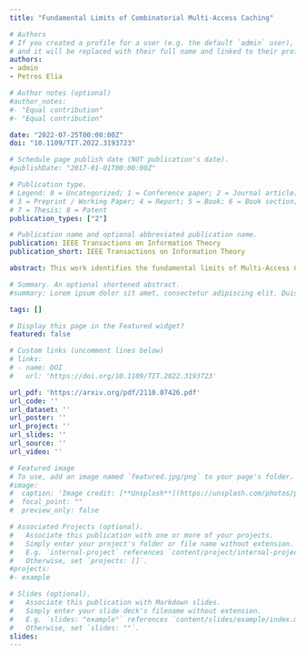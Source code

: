```yaml
---
title: "Fundamental Limits of Combinatorial Multi-Access Caching"

# Authors
# If you created a profile for a user (e.g. the default `admin` user), write the username (folder name) here 
# and it will be replaced with their full name and linked to their profile.
authors:
- admin
- Petros Elia

# Author notes (optional)
#author_notes:
#- "Equal contribution"
#- "Equal contribution"

date: "2022-07-25T00:00:00Z"
doi: "10.1109/TIT.2022.3193723"

# Schedule page publish date (NOT publication's date).
#publishDate: "2017-01-01T00:00:00Z"

# Publication type.
# Legend: 0 = Uncategorized; 1 = Conference paper; 2 = Journal article;
# 3 = Preprint / Working Paper; 4 = Report; 5 = Book; 6 = Book section;
# 7 = Thesis; 8 = Patent
publication_types: ["2"]

# Publication name and optional abbreviated publication name.
publication: IEEE Transactions on Information Theory
publication_short: IEEE Transactions on Information Theory

abstract: This work identifies the fundamental limits of Multi-Access Coded Caching (MACC) where each user is connected to multiple caches in a manner that follows a generalized combinatorial topology. This topology stands out as it allows for unprecedented coding gains, even with very modest cache resources. First, we extend the setting and the scheme presented by Muralidhar et al. to a much more general topology that supports both a much denser range of users and the coexistence of users connected to different numbers of caches, all while maintaining the astounding coding gains, here proven to be exactly optimal, associated with the combinatorial topology. This is achieved, for this generalized topology, with a novel information-theoretic converse that we present here, which establishes, together with the scheme, the exact optimal performance under the assumption of uncoded placement. We subsequently consider different connectivity ensembles, including the very general scenario of the entire ensemble of all possible network connectivities/topologies, where any user can be connected to any subset of caches arbitrarily. For these settings, we develop novel converse bounds on the optimal performance averaged over the ensemble's different connectivities, considering the additional realistic scenario that the connectivity at delivery time is entirely unknown during cache placement. This novel analysis of topological ensembles leaves open the possibility that currently-unknown topologies may yield even higher gains, a hypothesis that is part of the bigger question of which network topology yields the most caching gains.

# Summary. An optional shortened abstract.
#summary: Lorem ipsum dolor sit amet, consectetur adipiscing elit. Duis posuere tellus ac convallis placerat. Proin tincidunt magna sed ex sollicitudin condimentum.

tags: []

# Display this page in the Featured widget?
featured: false

# Custom links (uncomment lines below)
# links:
# - name: DOI
#   url: 'https://doi.org/10.1109/TIT.2022.3193723'

url_pdf: 'https://arxiv.org/pdf/2110.07426.pdf'
url_code: ''
url_dataset: ''
url_poster: ''
url_project: ''
url_slides: ''
url_source: ''
url_video: ''

# Featured image
# To use, add an image named `featured.jpg/png` to your page's folder. 
#image:
#  caption: 'Image credit: [**Unsplash**](https://unsplash.com/photos/pLCdAaMFLTE)'
#  focal_point: ""
#  preview_only: false

# Associated Projects (optional).
#   Associate this publication with one or more of your projects.
#   Simply enter your project's folder or file name without extension.
#   E.g. `internal-project` references `content/project/internal-project/index.md`.
#   Otherwise, set `projects: []`.
#projects:
#- example

# Slides (optional).
#   Associate this publication with Markdown slides.
#   Simply enter your slide deck's filename without extension.
#   E.g. `slides: "example"` references `content/slides/example/index.md`.
#   Otherwise, set `slides: ""`.
slides:
---
```

